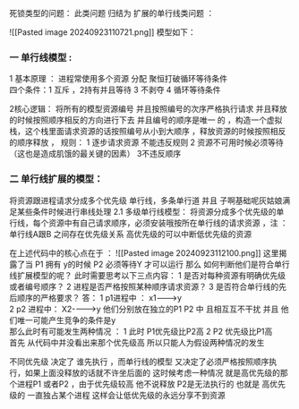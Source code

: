 死锁类型的问题：
此类问题 归结为 扩展的单行线类问题 ：

![[Pasted image 20240923110721.png]]
模型如下：
### 一 单行线模型 :
1 基本原理 ：
进程常使用多个资源   分配 聚恒打破循环等待条件  
四个条件：1 互斥 ，2持有并且等待 3 不剥夺 4 循环等待条件 

2核心逻辑：
将所有的模型资源编号 并且按照编号的次序严格执行请求 并且释放的时候按照顺序相反的方向进行下去 
并且编号的顺序是唯一 的 ，构造一个虚拟栈，这个栈里面请求资源的话按照编号从小到大顺序 ，释放资源的时候按照相反的顺序释放 ，
规则：
1 逐步请求资源 不能违反规则
2 资源不可用时候必须等待（这也是造成肌饿的最关键的因素）
3不违反顺序

### 二 单行线扩展的模型：
将资源跟进程请求分成多个优先级 单行线，多条单行道 并且 子啊基础呢灰姑娘满足某些条件时候进行串线处理 
2.1 多级单行线模型：
将资源分成多个优先级的单行线，每个资源中有自己请求顺序，必须安装哦按所在单行线的请求资源 ，注 ：单行线A跟B 之间存在优先级关系 
高优先级的可以中断低优先级的资源  


在上述代码中的核心点在于 ：
![[Pasted image 20240923112100.png]]
这里揭露了当 P1 拥有 y的时候  P2 必须等待Y 才可以运行 
那么 如何判断他们是符合单行线扩展模型的呢？
此时需要思考以下三点内容：
1 是否对每种资源有明确优先级或者编号顺序？
2 进程是否严格按照某种顺序请求资源？
3 是否符合单行线的先后顺序的严格要求？
答：
1  p1进程中 ： x1--->y  
2  p2 进程中： X2---->y 他们分别放在独立的P1 P2 中 且相互互不干扰 并且  他们唯一可能产生竞争的条件是y  
那么此时有可能发生两种情况 ：
1 此时 P1优先级比P2高 
2 P2 优先级比P1高  
首先 从代码中并没看出来那个优先级高 所以只能人为假设两种情况的发生 

不同优先级 决定了 谁先执行 ，而单行线的模型 又决定了必须严格按照顺序执行，如果上面没释放的话就不许坐后面的 
这时候考虑一种情况  就是高优先级的那个进程P1 或者P2 ，由于优先级较高 他不说释放 P2是无法执行的 
也就是 高优先级的 一直独占某个进程 这样会让低优先级的永远分享不到资源  


